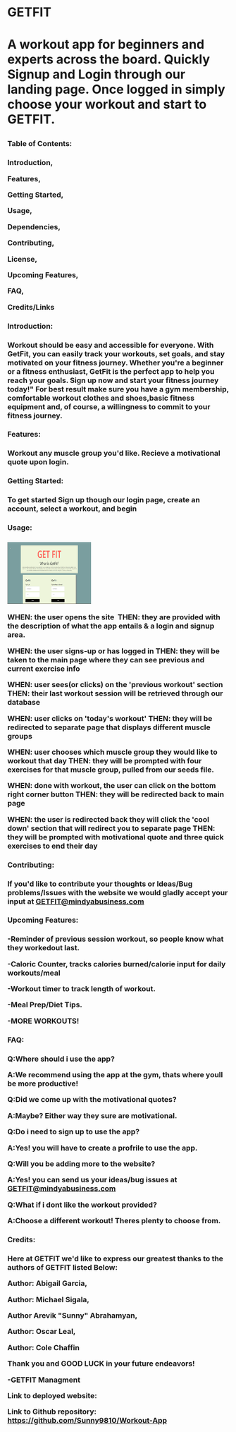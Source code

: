  <h1>GETFIT<h1>

A workout app for beginners and experts across the board. Quickly Signup and Login through our landing page. Once logged in simply choose your workout and start to GETFIT.

 
 <h3>Table of Contents:<h3>

Introduction,

Features,

Getting Started,

Usage,

Dependencies,

Contributing,

License,

Upcoming Features,

FAQ,

Credits/Links

 
 <h3>Introduction:<h3>

Workout should be easy and accessible for everyone. With GetFit, you can easily track your workouts, set goals, and stay motivated on your fitness journey. Whether you're a beginner or a fitness enthusiast, GetFit is the perfect app to help you reach your goals. Sign up now and start your fitness journey today!" For best result make sure you have a gym membership, comfortable workout clothes and shoes,basic fitness equipment and, of course, a willingness to commit to your fitness journey.

 
 <h3>Features:<h3>

Workout any muscle group you'd like.
Recieve a motivational quote upon login.

 
 <h3>Getting Started:<h3>

To get started Sign up though our login page, create an account, select a workout, and begin

 
 <h3>Usage:<h3>

<img src="GEetFitLogin.png" alt="GETFIT login page" style="width: 190px; height: 140px;">

WHEN: the user opens the site 
THEN: they are provided with the description of what the app entails & a login and signup area. 

WHEN: the user signs-up or has logged in
THEN: they will be taken to the main page where they can see previous and current exercise info

WHEN: user sees(or clicks) on the 'previous workout' section
THEN: their last workout session will be retrieved through our database

WHEN: user clicks on 'today's workout'
THEN: they will be redirected to separate page that displays different muscle groups 

WHEN: user chooses which muscle group they would like to workout that day
THEN: they will be prompted with four exercises for that muscle group, pulled from our seeds file.

WHEN: done with workout, the user can click on the bottom right corner button
THEN: they will be redirected  back to main page

WHEN: the user is redirected back they will  click the 'cool down' section that will redirect you to separate page
THEN: they will be prompted with motivational quote and three quick exercises to end their day


 
 <h3>Contributing:<h3>

If you'd like to contribute your thoughts or Ideas/Bug problems/Issues with the website we would gladly accept your input at GETFIT@mindyabusiness.com


 
 <h3>Upcoming Features:<h3>

-Reminder of previous session workout, so people know what they workedout last.

-Caloric Counter, tracks calories burned/calorie input for daily workouts/meal

-Workout timer to track length of workout.

-Meal Prep/Diet Tips.

-MORE WORKOUTS!


 
 <h3>FAQ:<h3>

Q:Where should i use the app?

A:We recommend using the app at the gym, thats where youll be more productive!

Q:Did we come up with the motivational quotes?

A:Maybe? Either way they sure are motivational.

Q:Do i need to sign up to use the app?

A:Yes! you will have to create a profrile to use the app.

Q:Will you be adding more to the website?

A:Yes! you can send us your ideas/bug issues at GETFIT@mindyabusiness.com

Q:What if i dont like the workout provided?

A:Choose a different workout! Theres plenty to choose from.


 
 <h3>Credits:<h3> Here at GETFIT we'd like to express our greatest thanks to the authors of GETFIT listed Below:

Author: Abigail Garcia,

Author: Michael Sigala,

Author Arevik "Sunny" Abrahamyan,

Author: Oscar Leal,

Author: Cole Chaffin

Thank you and GOOD LUCK in your future endeavors!

-GETFIT Managment

Link to deployed website:

Link to Github repository: https://github.com/Sunny9810/Workout-App
